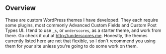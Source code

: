 ## Overview

These are custom WordPress themes I have developed. They each require some plugins, most commonly Advanced Custom Fields and Custom Post Types UI. I tend to use `_s`, or `underscores`, as a starter theme, and work from there. Go check it out at http://underscores.me. Honestly, the themes currently listed here are not that flexible, so I don't recommend you using them for your site unless you're going to do some work on them.